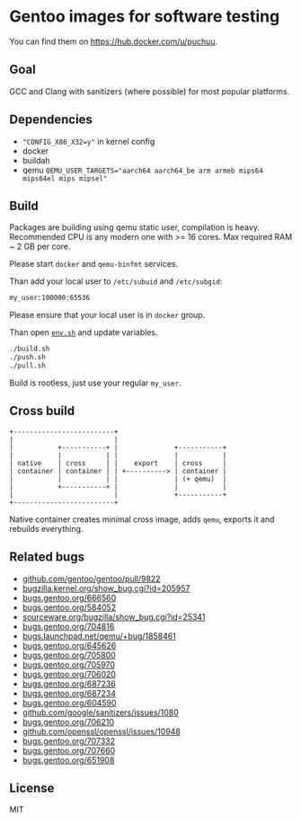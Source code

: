 # Gentoo images for software testing

You can find them on https://hub.docker.com/u/puchuu.

## Goal

GCC and Clang with sanitizers (where possible) for most popular platforms.

## Dependencies

- `"CONFIG_X86_X32=y"` in kernel config
- docker
- buildah
- qemu `QEMU_USER_TARGETS="aarch64 aarch64_be arm armeb mips64 mips64el mips mipsel"`

## Build

Packages are building using qemu static user, compilation is heavy.
Recommended CPU is any modern one with >= 16 cores.
Max required RAM ~ 2 GB per core.

Please start `docker` and `qemu-binfmt` services.

Than add your local user to `/etc/subuid` and `/etc/subgid`:

```sh
my_user:100000:65536
```

Please ensure that your local user is in `docker` group.

Than open [`env.sh`](env.sh) and update variables.

```sh
./build.sh
./push.sh
./pull.sh
```

Build is rootless, just use your regular `my_user`.

## Cross build

```
+-------------------------+
|                         |
|           +-----------+ |              +-----------+
|           |           | |              |           |
| native    | cross     | |    export    | cross     |
| container | container | | +----------> | container |
|           |           | |              | (+ qemu)  |
|           +-----------+ |              |           |
|                         |              +-----------+
+-------------------------+
```

Native container creates minimal cross image, adds `qemu`, exports it and rebuilds everything.

## Related bugs

- [github.com/gentoo/gentoo/pull/9822](https://github.com/gentoo/gentoo/pull/9822)
- [bugzilla.kernel.org/show_bug.cgi?id=205957](https://bugzilla.kernel.org/show_bug.cgi?id=205957)
- [bugs.gentoo.org/666560](https://bugs.gentoo.org/666560)
- [bugs.gentoo.org/584052](https://bugs.gentoo.org/584052)
- [sourceware.org/bugzilla/show_bug.cgi?id=25341](https://sourceware.org/bugzilla/show_bug.cgi?id=25341)
- [bugs.gentoo.org/704816](https://bugs.gentoo.org/704816)
- [bugs.launchpad.net/qemu/+bug/1858461](https://bugs.launchpad.net/qemu/+bug/1858461)
- [bugs.gentoo.org/645626](https://bugs.gentoo.org/645626)
- [bugs.gentoo.org/705800](https://bugs.gentoo.org/705800)
- [bugs.gentoo.org/705970](https://bugs.gentoo.org/705970)
- [bugs.gentoo.org/706020](https://bugs.gentoo.org/706020)
- [bugs.gentoo.org/687236](https://bugs.gentoo.org/687236)
- [bugs.gentoo.org/687234](https://bugs.gentoo.org/687234)
- [bugs.gentoo.org/604590](https://bugs.gentoo.org/604590)
- [github.com/google/sanitizers/issues/1080](https://github.com/google/sanitizers/issues/1080)
- [bugs.gentoo.org/706210](https://bugs.gentoo.org/706210)
- [github.com/openssl/openssl/issues/10948](https://github.com/openssl/openssl/issues/10948)
- [bugs.gentoo.org/707332](https://bugs.gentoo.org/707332)
- [bugs.gentoo.org/707660](https://bugs.gentoo.org/707660)
- [bugs.gentoo.org/651908](https://bugs.gentoo.org/651908)

## License

MIT

